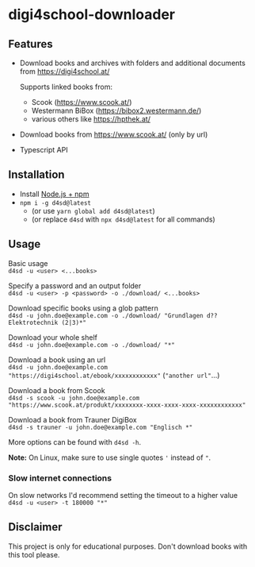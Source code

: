 # digi4school-downloader

## Features

- Download books and archives with folders and additional documents from https://digi4school.at/

  Supports linked books from:

  - Scook (https://www.scook.at/)
  - Westermann BiBox (https://bibox2.westermann.de/)
  - various others like https://hpthek.at/

- Download books from https://www.scook.at/ (only by url)
- Typescript API

## Installation

- Install [Node.js + npm](https://nodejs.org/)
- `npm i -g d4sd@latest`
  - (or use `yarn global add d4sd@latest`)
  - (or replace `d4sd` with `npx d4sd@latest` for all commands)

## Usage

Basic usage  
`d4sd -u <user> <...books>`

Specify a password and an output folder  
`d4sd -u <user> -p <password> -o ./download/ <...books>`

Download specific books using a glob pattern  
`d4sd -u john.doe@example.com -o ./download/ "Grundlagen d?? Elektrotechnik (2|3)*"`

Download your whole shelf  
`d4sd -u john.doe@example.com -o ./download/ "*"`

Download a book using an url  
`d4sd -u john.doe@example.com "https://digi4school.at/ebook/xxxxxxxxxxxx"` (`"another url"`...)

Download a book from Scook  
`d4sd -s scook -u john.doe@example.com "https://www.scook.at/produkt/xxxxxxxx-xxxx-xxxx-xxxx-xxxxxxxxxxxx"`

Download a book from Trauner DigiBox  
`d4sd -s trauner -u john.doe@example.com "Englisch *"`

More options can be found with `d4sd -h`.

**Note:** On Linux, make sure to use single quotes `'` instead of `"`.

### Slow internet connections

On slow networks I'd recommend setting the timeout to a higher value  
`d4sd -u <user> -t 180000 "*"`

## Disclaimer

This project is only for educational purposes. Don't download books with this tool please.
